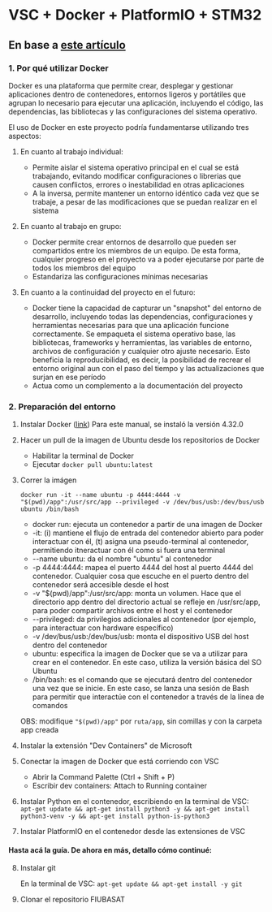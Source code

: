 # VSC + Docker + PlatformIO + STM32
En base a [este artículo](https://www.linkedin.com/pulse/utilizing-docker-visual-studio-code-platformio-dev-container-padhya/)
---

### 1. Por qué utilizar Docker

Docker es una plataforma que permite crear, desplegar y gestionar aplicaciones dentro de contenedores, entornos ligeros y portátiles que agrupan lo necesario para ejecutar una aplicación, incluyendo el código, las dependencias, las bibliotecas y las configuraciones del sistema operativo.

El uso de Docker en este proyecto podría fundamentarse utilizando tres aspectos:
1. En cuanto al trabajo individual:
    - Permite aislar el sistema operativo principal en el cual se está trabajando, evitando modificar configuraciones o librerias que causen conflictos, errores o inestabilidad en otras aplicaciones
    - A la inversa, permite mantener un entorno idéntico cada vez que se trabaje, a pesar de las modificaciones que se puedan realizar en el sistema

2. En cuanto al trabajo en grupo:
    - Docker permite crear entornos de desarrollo que pueden ser compartidos entre los miembros de un equipo. De esta forma, cualquier progreso en el proyecto va a poder ejecutarse por parte de todos los miembros del equipo
    - Estandariza las configuraciones mínimas necesarias

3. En cuanto a la continuidad del proyecto en el futuro:
    - Docker tiene la capacidad de capturar un "snapshot" del entorno de desarrollo, incluyendo todas las dependencias, configuraciones y herramientas necesarias para que una aplicación funcione correctamente. Se empaqueta el sistema operativo base, las bibliotecas, frameworks y herramientas, las variables de entorno, archivos de configuración y cualquier otro ajuste necesario. Esto beneficia la reproducibilidad, es decir, la posibilidad de recrear el entorno original aun con el paso del tiempo y las actualizaciones que surjan en ese período
    - Actua como un complemento a la documentación del proyecto


### 2. Preparación del entorno

1. Instalar Docker ([link](https://docs.docker.com/desktop/install/windows-install/))
    Para este manual, se instaló la versión 4.32.0

2. Hacer un pull de la imagen de Ubuntu desde los repositorios de Docker
    - Habilitar la terminal de Docker
    - Ejecutar `docker pull ubuntu:latest`

3. Correr la imágen

    `docker run -it --name ubuntu -p 4444:4444 -v "$(pwd)/app":/usr/src/app --privileged -v /dev/bus/usb:/dev/bus/usb ubuntu /bin/bash`

    - docker run: ejecuta un contenedor a partir de una imagen de Docker
    - -it: (i) mantiene el flujo de entrada del contenedor abierto para poder interactuar con él, (t) asigna una pseudo-terminal al contenedor, permitiendo itneractuar con él como si fuera una terminal
    - --name ubuntu: da el nombre "ubuntu" al contenedor
    - -p 4444:4444: mapea el puerto 4444 del host al puerto 4444 del contenedor. Cualquier cosa que escuche en el puerto dentro del contenedor será accesible desde el host
    - -v "$(pwd)/app":/usr/src/app: monta un volumen. Hace que el directorio app dentro del directorio actual se refleje en /usr/src/app, para poder compartir archivos entre el host y el contenedor
    - --privileged: da privilegios adicionales al contenedor (por ejemplo, para interactuar con hardware específico)
    - -v /dev/bus/usb:/dev/bus/usb: monta el dispositivo USB del host dentro del contenedor
    - ubuntu: especifica la imagen de Docker que se va a utilizar para crear en el contenedor. En este caso, utiliza la versión básica del SO Ubuntu
    - /bin/bash: es el comando que se ejecutará dentro del contenedor una vez que se inicie. En este caso, se lanza una sesión de Bash para permitir que interactúe con el contenedor a través de la línea de comandos

    OBS: modifique `"$(pwd)/app"` por `ruta/app`, sin comillas y con la carpeta app creada

4. Instalar la extensión "Dev Containers" de Microsoft

5. Conectar la imagen de Docker que está corriendo con VSC

    - Abrir la Command Palette (Ctrl + Shift + P)
    - Escribir dev containers: Attach to Running container

6. Instalar Python en el contenedor, escribiendo en la terminal de VSC:
    `apt-get update && apt-get install python3 -y && apt-get install python3-venv -y && apt-get install python-is-python3`

7. Instalar PlatformIO en el contenedor desde las extensiones de VSC

#### Hasta acá la guía. De ahora en más, detallo cómo continué:

8. Instalar git

    En la terminal de VSC: `apt-get update && apt-get install -y git`

9. Clonar el repositorio FIUBASAT


